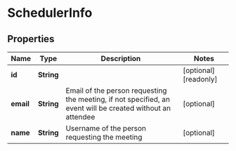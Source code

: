 

# SchedulerInfo


## Properties

| Name | Type | Description | Notes |
|------------ | ------------- | ------------- | -------------|
|**id** | **String** |  |  [optional] [readonly] |
|**email** | **String** | Email of the person requesting the meeting, if not specified, an event will be created without an attendee |  [optional] |
|**name** | **String** | Username of the person requesting the meeting |  [optional] |



